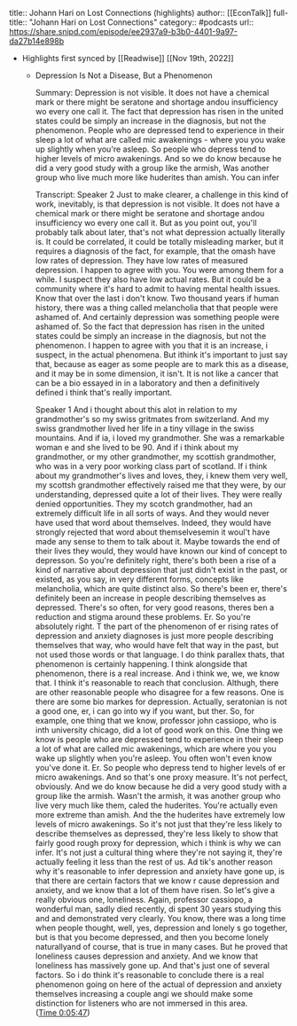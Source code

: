 title:: Johann Hari on Lost Connections (highlights)
author:: [[EconTalk]]
full-title:: "Johann Hari on Lost Connections"
category:: #podcasts
url:: https://share.snipd.com/episode/ee2937a9-b3b0-4401-9a97-da27b14e898b

- Highlights first synced by [[Readwise]] [[Nov 19th, 2022]]
	- Depression Is Not a Disease, But a Phenomenon
	  
	  Summary:
	  Depression is not visible. It does not have a chemical mark or there might be seratone and shortage andou insufficiency wo every one call it. The fact that depression has risen in the united states could be simply an increase in the diagnosis, but not the phenomenon. People who are depressed tend to experience in their sleep a lot of what are called mic awakenings - where you you wake up slightly when you're asleep. So people who depress tend to higher levels of micro awakenings. And so we do know because he did a very good study with a group like the armish, Was another group who live much more like huderites than amish. You can infer
	  
	  Transcript:
	  Speaker 2
	  Just to make clearer, a challenge in this kind of work, inevitably, is that depression is not visible. It does not have a chemical mark or there might be seratone and shortage andou insufficiency wo every one call it. But as you point out, you'll probably talk about later, that's not what depression actually literally is. It could be correlated, it could be totally misleading marker, but it requires a diagnosis of the fact, for example, that the omash have low rates of depression. They have low rates of measured depression. I happen to agree with you. You were among them for a while. I suspect they also have low actual rates. But it could be a community where it's hard to admit to having mental health issues. Know that over the last i don't know. Two thousand years if human history, there was a thing called melancholia that that people were ashamed of. And certainly depression was something people were ashamed of. So the fact that depression has risen in the united states could be simply an increase in the diagnosis, but not the phenomenon. I happen to agree with you that it is an increase, i suspect, in the actual phenomena. But ithink it's important to just say that, because as eager as some people are to mark this as a disease, and it may be in some dimension, it isn't. It is not like a cancer that can be a bio essayed in in a laboratory and then a definitively defined i think that's really important.
	  
	  Speaker 1
	  And i thought about this alot in relation to my grandmother's so my swiss gritmates from switzerland. And my swiss grandmother lived her life in a tiny village in the swiss mountains. And if ia, i loved my grandmother. She was a remarkable woman e and she lived to be 90. And if i think about my grandmother, or my other grandmother, my scottish grandmother, who was in a very poor working class part of scotland. If i think about my grandmother's lives and loves, they, i knew them very well, my scottsh grandmother effectively raised me that they were, by our understanding, depressed quite a lot of their lives. They were really denied opportunities. They my scotch grandmother, had an extremely difficult life in all sorts of ways. And they would never have used that word about themselves. Indeed, they would have strongly rejected that word about themselvesemin it woul't have made any sense to them to talk about it. Maybe towards the end of their lives they would, they would have known our kind of concept to depresson. So you're definitely right, there's both been a rise of a kind of narrative about depression that just didn't exist in the past, or existed, as you say, in very different forms, concepts like melancholia, which are quite distinct also. So there's been er, there's definitely been an increase in people describing themselves as depressed. There's so often, for very good reasons, theres ben a reduction and stigma around these problems. Er. So you're absolutely right. T the part of the phenomenon of er rising rates of depression and anxiety diagnoses is just more people describing themselves that way, who would have felt that way in the past, but not used those words or that language. I do think parallex thats, that phenomenon is certainly happening. I think alongside that phenomenon, there is a real increase. And i think we, we, we know that. I think it's reasonable to reach that conclusion. Althugh, there are other reasonable people who disagree for a few reasons. One is there are some bio markes for depression. Actually, seratonian is not a good one, er, i can go into wy if you want, but ther. So, for example, one thing that we know, professor john cassiopo, who is inth university chicago, did a lot of good work on this. One thing we know is people who are depressed tend to experience in their sleep a lot of what are called mic awakenings, which are where you you wake up slightly when you're asleep. You often won't even know you've done it. Er. So people who depress tend to higher levels of er micro awakenings. And so that's one proxy measure. It's not perfect, obviously. And we do know because he did a very good study with a group like the armish. Wasn't the armish, it was another group who live very much like them, caled the huderites. You're actually even more extreme than amish. And the the huderites have extremely low levels of micro awakenings. So it's not just that they're less likely to describe themselves as depressed, they're less likely to show that fairly good rough proxy for depression, which i think is why we can infer. It's not just a cultural thing where they're not saying it, they're actually feeling it less than the rest of us. Ad tik's another reason why it's reasonable to infer depression and anxiety have gone up, is that there are certain factors that we know r cause depression and anxiety, and we know that a lot of them have risen. So let's give a really obvious one, loneliness. Again, professor cassiopo, a wonderful man, sadly died recently, di spent 30 years studying this and and demonstrated very clearly. You know, there was a long time when people thought, well, yes, depression and lonely s go together, but is that you become depressed, and then you become lonely naturallyand of course, that is true in many cases. But he proved that loneliness causes depression and anxiety. And we know that loneliness has massively gone up. And that's just one of several factors. So i do think it's reasonable to conclude there is a real phenomenon going on here of the actual of depression and anxiety themselves increasing a couple angi we should make some distinction for listeners who are not immersed in this area. ([Time 0:05:47](https://share.snipd.com/snip/698eafb7-958c-4aec-94d0-97161639a5d7))